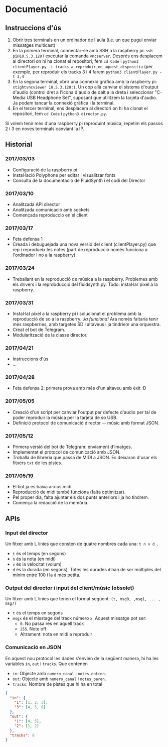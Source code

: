 # Documentació

## Instruccions d'ús
1. Obrir tres terminals en un ordinador de l'aula (i.e. un que pugui enviar missatges multicast)
2. En la primera terminal, connectar-se amb SSH a la raspberry pi: `ssh pi@10.5.3.128` i executar la comanda `vncserver`. Després ens desplacem al directori on hi ha clonat el repositori, fem `cd Code` i `python3 clientPlayer.py -t tracks_a_reproduir_en_aquest_dispositiu` (per exemple, per reproduir els tracks 3 i 4 farem `python3 clientPlayer.py -t 3,4`
3. En la segona terminal, obrir una connexió gràfica amb la raspberry pi: `xtightvncviewer 10.5.3.128:1`. Un cop allà canviar el sistema d'output d'audio (control dret a l'icona d'audio de dalt a la dreta i seleccionar "C-Media USB Headphone Set", suposant que utilitzem la tarjeta d'audio. Ja podem tancar la connexió gràfica i la terminal.
4. En el tercer terminal, ens desplacem al directori on hi ha clonat el repositori, fem `cd Code` i `python3 director.py`.

Si volem tenir més d'una raspberry pi reproduint música, repetim els passos 2 i 3 en noves terminals canviant la IP.


## Historial

### 2017/03/03

- Configuració de la raspberry pi
- Instal·lació Polyphone per editar i visualitzar fonts
- Consulta de la documentació de FluidSynth i el codi del Director

### 2017/03/10

- Analitzada API director
- Analitzada comunicació amb sockets
- Començada reproducció en el client

### 2017/03/17

- Feta defensa 1
- Creada i debuguejada una nova versió del client (clientPlayer.py) que rep i reprodueix les notes (part de reproducció només funciona a l'ordinador i no a la raspberry)


### 2017/03/24

- Treballant en la reproducció de música a la raspberry. Problemes amb els drivers i la reprdoducció del fluidsynth.py. Todo: instal·lar pixel a la raspberry.


### 2017/03/31

- Instal·lat pixel a la raspberry pi i solucionat el problema amb la reproducció de so a la raspberry. *Ja funciona!* Ara només faltaria tenir més raspberries, amb targetes SD i altaveus i ja tindríem una orquestra.
- Creat el bot de Telegram.
- Modularització de la classe director.


### 2017/04/21

- Instruccions d'ús
- ...

### 2017/04/28

- Feta defensa 2: primera prova amb més d'un altaveu amb èxit :D

### 2017/05/05

- Creació d'un script per canviar l'output per defecte d'audio per tal de poder reproduir la música per la tarjeta de so USB.
- Definició protocol de comunicació director -- músic amb format JSON.

### 2017/05/12

- Primera versió del bot de Telegram: enviament d'imatges.
- Implementat el protocol de comunicació amb JSON.
- Troballa de llibreria que passa de MIDI a JSON. Es deixaran d'usar els fitxers `txt` de les pistes.

### 2017/05/19

- El bot ja es baixa arxius midi.
- Reproducció de midi també funciona (falta optimitzar).
- Pel proper dia, falta ajuntar els dos punts anteriors i ja ho tindrem.
- Comença la redacció de la memòria.

## APIs

### Input del director
Un fitxer amb L línies que consten de quatre nombres cada una: `t n v d `.
- `t` és el temps (en segons)
- `n` és la nota (en midi)
- `v` és la velocitat (volum)
- `d` és la durada (en segons). Totes les durades `d` han de ser múltiples del mínim entre 100 i la `d` més petita.

### Output del director i input del client/músic (obsolet)
Un fitxer amb L línies que tenen el format següent: `(t, msg0, ,msg1, ... , msg7)`
- `t` és el temps en segons
- `msgx` és el misstage del track número `x`. Aquest missatge pot ser:
  - `0`. No passa res en aquell track
  - `255`. Note off
  - Altrament: nota en midi a reproduir
  
### Comunicació en JSON

En aquest nou protocol les dades s'envien de la següent manera,
hi ha les variables `in`, `out` i `tracks`. Que contenen

 - `in`: Objecte amb `numero_canal` i `notes_entren`.
 - `out`: Objecte amb `numero_canal` i `notes_paren`.
 - `tracks`: Nombre de pistes que hi ha en total

```JSON
{
  "in": {
    "1": [1, 2, 3],
    "3": [4, 5, 6]
  },
  "out": {
    "1": [4, 5],
    "2": [1, 2]
  },
  "tracks": 8
}
```

